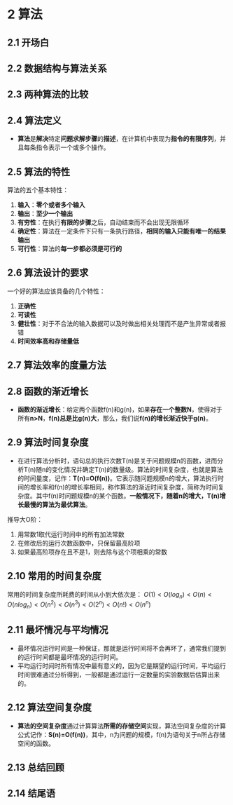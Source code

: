 # 2 算法

## 2.1 开场白

## 2.2 数据结构与算法关系

## 2.3 两种算法的比较

## 2.4 算法定义
* **算法**是**解决**特定**问题求解步骤**的**描述**，在计算机中表现为**指令的有限序列**，并且每条指令表示一个或多个操作。

## 2.5 算法的特性
算法的五个基本特性：
1. **输入**：**零个或者多个输入**
2. **输出**：**至少一个输出**
3. **有穷性**：在执行**有限的步骤**之后，自动结束而不会出现无限循环
4. **确定性**：算法在一定条件下只有一条执行路径，**相同的输入只能有唯一的结果输出**
5. **可行性**：算法的**每一步都必须是可行的**

## 2.6 算法设计的要求
一个好的算法应该具备的几个特性：
1. **正确性**
2. **可读性**
3. **健壮性**：对于不合法的输入数据可以及时做出相关处理而不是产生异常或者报错
4. **时间效率高和存储量低**

## 2.7 算法效率的度量方法

## 2.8 函数的渐近增长
* **函数的渐近增长**：给定两个函数f(n)和g(n)，如果**存在一个整数N**，使得对于所有**n>N**，**f(n)总是比g(n)大**，那么，我们说**f(n)的增长渐近快于g(n)**。

## 2.9 算法时间复杂度
* 在进行算法分析时，语句总的执行次数T(n)是关于问题规模n的函数，进而分析T(n)随n的变化情况并确定T(n)的数量级。算法的时间复杂度，也就是算法的时间量度，记作：**T(n)=O(f(n))**。它表示随问题规模n的增大，算法执行时间的增长率和f(n)的增长率相同，称作算法的渐近时间复杂度，简称为时间复杂度。其中f(n)时问题规模n的某个函数。**一般情况下，随着n的增大，T(n)增长最慢的算法为最优算法**。

推导大O阶：
1. 用常数1取代运行时间中的所有加法常数
2. 在修改后的运行次数函数中，只保留最高阶项
3. 如果最高阶项存在且不是1，则去除与这个项相乘的常数

## 2.10 常用的时间复杂度
常用的时间复杂度所耗费的时间从小到大依次是：
$O(1) < O(log_n) < O(n) < O(nlog_n) < O(n^2) < O(n^3) < O(2^n) < O(n!) < O(n^n)$

## 2.11 最坏情况与平均情况
* 最坏情况运行时间是一种保证，那就是运行时间将不会再坏了，通常我们提到的运行时间都是最坏情况的运行时间。
* 平均运行时间时所有情况中最有意义的，因为它是期望的运行时间，平均运行时间很难通过分析得到，一般都是通过运行一定数量的实验数据后估算出来的。

## 2.12 算法空间复杂度
* **算法的空间复杂度**通过计算算法**所需的存储空间**实现，算法空间复杂度的计算公式记作：**S(n)=O(f(n))**，其中，n为问题的规模，f(n)为语句关于n所占存储空间的函数。

## 2.13 总结回顾

## 2.14 结尾语